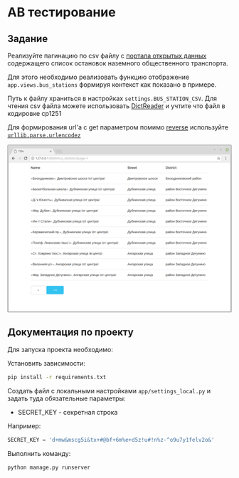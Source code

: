 
# AB тестирование

## Задание


Реализуйте пагинацию по csv файлу с [портала открытых данных](https://data.mos.ru/datasets/752)
содержащего список остановок наземного общественного транспорта.

Для этого необходимо реализовать функцию отображение `app.views.bus_stations`
формируя контекст как показано в примере.

Путь к файлу храниться в настройках `settings.BUS_STATION_CSV`.
Для чтения csv файла можете использовать
[DictReader](https://docs.python.org/3/library/csv.html#csv.DictReader)
и учтите что файл в кодировке cp1251

Для формирования url'а с get параметром помимо
[reverse](https://docs.djangoproject.com/fr/2.1/ref/urlresolvers/#reverse) используйте
[`urllib.parse.urlencodez`](https://docs.python.org/3/library/urllib.parse.html#urllib.parse.urlencode)

![Пример результата](./res/result.png)


## Документация по проекту

Для запуска проекта необходимо:

Установить зависимости:

```bash
pip install -r requirements.txt
```

Создать файл с локальными настройками `app/settings_local.py`
и задать туда обязательные параметры:

* SECRET_KEY - секретная строка

Например:

```python
SECRET_KEY = 'd+mw&mscg5i&tx+#@bf+6m%e+d5z!u#!n%z-^o9u7y1felv2o&'
```

Выполнить команду:

```bash
python manage.py runserver
```